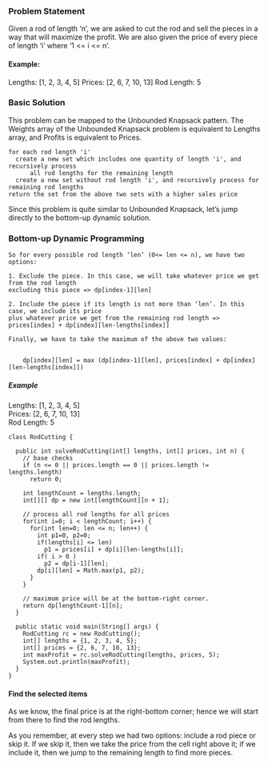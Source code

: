 ### Problem Statement
Given a rod of length ‘n’, we are asked to cut the rod and sell the pieces in a way that will maximize the profit. 
We are also given the price of every piece of length ‘i’ where ‘1 <= i <= n’.

#### Example:
Lengths: [1, 2, 3, 4, 5]
Prices: [2, 6, 7, 10, 13]
Rod Length: 5

### Basic Solution
This problem can be mapped to the Unbounded Knapsack pattern. The Weights array of the Unbounded Knapsack problem is 
equivalent to Lengths array, and Profits is equivalent to Prices.

```
for each rod length 'i' 
  create a new set which includes one quantity of length 'i', and recursively process 
      all rod lengths for the remaining length 
  create a new set without rod length 'i', and recursively process for remaining rod lengths
return the set from the above two sets with a higher sales price 
```
Since this problem is quite similar to Unbounded Knapsack, let’s jump directly to the bottom-up dynamic solution.

### Bottom-up Dynamic Programming

```
So for every possible rod length ‘len’ (0<= len <= n), we have two options:

1. Exclude the piece. In this case, we will take whatever price we get from the rod length 
excluding this piece => dp[index-1][len]

2. Include the piece if its length is not more than ‘len’. In this case, we include its price 
plus whatever price we get from the remaining rod length => prices[index] + dp[index][len-lengths[index]]

Finally, we have to take the maximum of the above two values:


    dp[index][len] = max (dp[index-1][len], prices[index] + dp[index][len-lengths[index]])
```

##### Example
Lengths: [1, 2, 3, 4, 5]  
Prices: [2, 6, 7, 10, 13]  
Rod Length: 5


```
class RodCutting {

  public int solveRodCutting(int[] lengths, int[] prices, int n) {
    // base checks
    if (n <= 0 || prices.length == 0 || prices.length != lengths.length)
      return 0;

    int lengthCount = lengths.length;
    int[][] dp = new int[lengthCount][n + 1];

    // process all rod lengths for all prices
    for(int i=0; i < lengthCount; i++) {
      for(int len=0; len <= n; len++) {
        int p1=0, p2=0;
        if(lengths[i] <= len)
          p1 = prices[i] + dp[i][len-lengths[i]];
        if( i > 0 )
          p2 = dp[i-1][len];
        dp[i][len] = Math.max(p1, p2);
      }
    }

    // maximum price will be at the bottom-right corner.
    return dp[lengthCount-1][n];
  }

  public static void main(String[] args) {
    RodCutting rc = new RodCutting();
    int[] lengths = {1, 2, 3, 4, 5};
    int[] prices = {2, 6, 7, 10, 13};
    int maxProfit = rc.solveRodCutting(lengths, prices, 5);
    System.out.println(maxProfit);
  }
}
```

#### Find the selected items
As we know, the final price is at the right-bottom corner; hence we will start from there to find the rod lengths.

As you remember, at every step we had two options: include a rod piece or skip it. If we skip it, then we take the price 
from the cell right above it; if we include it, then we jump to the remaining length to find more pieces.

